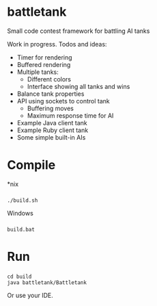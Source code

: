 # battletank
Small code contest framework for battling AI tanks

Work in progress. Todos and ideas:
* Timer for rendering
* Buffered rendering
* Multiple tanks:
    * Different colors
    * Interface showing all tanks and wins
* Balance tank properties
* API using sockets to control tank
    * Buffering moves
    * Maximum response time for AI
* Example Java client tank
* Example Ruby client tank
* Some simple built-in AIs

# Compile
*nix
###
    ./build.sh

Windows
###
    build.bat

# Run
###
    cd build
    java battletank/Battletank

Or use your IDE.
